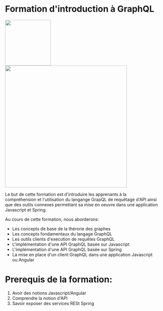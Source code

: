 # Formation d'introduction à GraphQL
<a href="http://www.adservio.fr/"><img width="150" src="https://pbs.twimg.com/profile_images/1057285534459015169/s1_C47ND_400x400.jpg" /></a>
<a href="https://graphql.org/"><img width="400" src="https://blog.soat.fr/wp-content/uploads/2019/01/GraphQL-600x210.png" /></a>

Le but de cette formation est d'introduire les apprenants à la compréhension et l'utilisation du langange GrapQL de requêtage d'API ainsi que des outils connexes permettant sa mise en oeuvre dans une application Javascript et Spring.

Au cours de cette formation, nous aborderons:
*	Les concepts de base de la thérorie des graphes
*	Les concepts fondamentaux du langage GraphQL
*	Les outils clients d'execution de requêtes GraphQL
*	L'implémentation d'une API GraphQL basée sur Javascript
*	L'implémentation d'une API GraphQL basée sur Spring
*	La mise en place d'un client GraphQL dans une application Javascript ou Angular

# Prerequis de la formation:

1.	Avoir des notions Javascript/Angular
3.	Comprendre la notion d'API
3.	Savoir exposer des services RESt Spring
